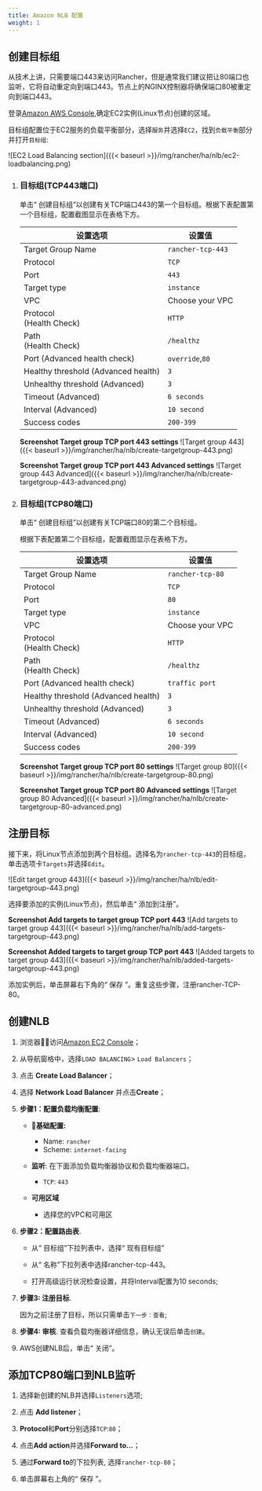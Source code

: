 ```yaml
---
title: Amazon NLB 配置
weight: 1
---
```


## 创建目标组

从技术上讲，只需要端口443来访问Rancher，但是通常我们建议把让80端口也监听，它将自动重定向到端口443。节点上的NGINX控制器将确保端口80被重定向到端口443。

登录[Amazon AWS Console](https://console.aws.amazon.com/ec2/),确定EC2实例(Linux节点)创建的区域。

目标组配置位于EC2服务的负载平衡部分，选择`服务`并选择`EC2`，找到`负载平衡`部分并打开`目标组`:

![EC2 Load Balancing section]({{< baseurl >}}/img/rancher/ha/nlb/ec2-loadbalancing.png)

1. ### 目标组(TCP443端口)

    单击“ 创建目标组”以创建有关TCP端口443的第一个目标组。根据下表配置第一个目标组，配置截图显示在表格下方。

    | 设置选项                              | 设置值           |
    | ----------------------------------- | ----------------- |
    | Target Group Name                   | `rancher-tcp-443` |
    | Protocol                            | `TCP`             |
    | Port                                | `443`             |
    | Target type                         | `instance`        |
    | VPC                                 | Choose your VPC   |
    | Protocol<br/>(Health Check)         | `HTTP`            |
    | Path<br/>(Health Check)             | `/healthz`        |
    | Port (Advanced health check)        | `override`,`80`   |
    | Healthy threshold (Advanced health) | `3`               |
    | Unhealthy threshold (Advanced)      | `3`               |
    | Timeout (Advanced)                  | `6 seconds`       |
    | Interval (Advanced)                 | `10 second`       |
    | Success codes                       | `200-399`         |

    **Screenshot Target group TCP port 443 settings**
    ![Target group 443]({{< baseurl >}}/img/rancher/ha/nlb/create-targetgroup-443.png)

    **Screenshot Target group TCP port 443 Advanced settings**
    ![Target group 443 Advanced]({{< baseurl >}}/img/rancher/ha/nlb/create-targetgroup-443-advanced.png)

2. ### 目标组(TCP80端口)

    单击“ 创建目标组”以创建有关TCP端口80的第二个目标组。

    根据下表配置第二个目标组，配置截图显示在表格下方。

    | 设置选项                              | 设置值             |
    | ----------------------------------- | ----------------   |
    | Target Group Name                   | `rancher-tcp-80`   |
    | Protocol                            | `TCP`              |
    | Port                                | `80`             |
    | Target type                         | `instance`       |
    | VPC                                 | Choose your VPC  |
    | Protocol<br/>(Health Check)         | `HTTP`           |
    | Path<br/>(Health Check)             | `/healthz`       |
    | Port (Advanced health check)        | `traffic port`   |
    | Healthy threshold (Advanced health) | `3`              |
    | Unhealthy threshold (Advanced)      | `3`              |
    | Timeout (Advanced)                  | `6 seconds`      |
    | Interval (Advanced)                 | `10 second`      |
    | Success codes                       | `200-399`        |

    **Screenshot Target group TCP port 80 settings**
    ![Target group 80]({{< baseurl >}}/img/rancher/ha/nlb/create-targetgroup-80.png)

    **Screenshot Target group TCP port 80 Advanced settings**
    ![Target group 80 Advanced]({{< baseurl >}}/img/rancher/ha/nlb/create-targetgroup-80-advanced.png)

## 注册目标

接下来，将Linux节点添加到两个目标组。选择名为`rancher-tcp-443`的目标组，单击选项卡`Targets`并选择`Edit`。

![Edit target group 443]({{< baseurl >}}/img/rancher/ha/nlb/edit-targetgroup-443.png)

选择要添加的实例(Linux节点)，然后单击“ 添加到注册”。

**Screenshot Add targets to target group TCP port 443**
![Add targets to target group 443]({{< baseurl >}}/img/rancher/ha/nlb/add-targets-targetgroup-443.png)

**Screenshot Added targets to target group TCP port 443**
![Added targets to target group 443]({{< baseurl >}}/img/rancher/ha/nlb/added-targets-targetgroup-443.png)

添加实例后，单击屏幕右下角的“ 保存 ”。重复这些步骤，注册rancher-TCP-80。

## 创建NLB

1. 浏览器访问[Amazon EC2 Console](https://console.aws.amazon.com/ec2/)；

2. 从导航窗格中，选择`LOAD BALANCING`> `Load Balancers`；

3. 点击 **Create Load Balancer**；

4. 选择 **Network Load Balancer** 并点击**Create**；

5. **步骤1：配置负载均衡配置**:

    - **基础配置:**
      - Name: `rancher`
      - Scheme: `internet-facing`
    - **监听**: 在下面添加负载均衡器协议和负载均衡器端口。
      - `TCP`: `443`

    - **可用区域**
      - 选择您的VPC和可用区

6. **步骤2：配置路由表**.

    - 从“ 目标组”下拉列表中，选择“ 现有目标组”

    - 从“ 名称”下拉列表中选择rancher-tcp-443。

    - 打开高级运行状况检查设置，并将Interval配置为10 seconds;

7. **步骤3: 注册目标**.

    因为之前注册了目标，所以只需单击`下一步：查看`;

8. **步骤4: 审核**. 查看负载均衡器详细信息，确认无误后单击`创建`。

9. AWS创建NLB后，单击“ 关闭”。

## 添加TCP80端口到NLB监听

1. 选择新创建的NLB并选择`Listeners`选项;

2. 点击 **Add listener**；

3. **Protocol**和**Port**分别选择`TCP`:`80`；

4. 点击**Add action**并选择**Forward to...**；

5. 通过**Forward to**的下拉列表, 选择`rancher-tcp-80`；

6. 单击屏幕右上角的“ 保存 ”。